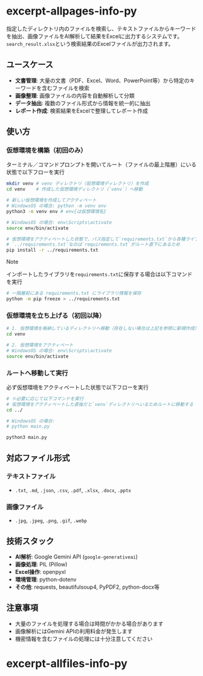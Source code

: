 # excerpt-allpages-info-py

指定したディレクトリ内のファイルを検索し、テキストファイルからキーワードを抽出、画像ファイルをAI解析して結果をExcelに出力するシステムです。<br>`search_result.xlsx`という検索結果のExcelファイルが出力されます。

## ユースケース

- **文書管理**: 大量の文書（PDF、Excel、Word、PowerPoint等）から特定のキーワードを含むファイルを検索
- **画像整理**: 画像ファイルの内容を自動解析して分類
- **データ抽出**: 複数のファイル形式から情報を統一的に抽出
- **レポート作成**: 検索結果をExcelで整理してレポート作成

## 使い方
### 仮想環境を構築（初回のみ）
ターミナル／コマンドプロンプトを開いてルート（ファイルの最上階層）にいる状態で以下フローを実行
```bash
mkdir venv # venv ディレクトリ（仮想環境ディレクトリ）を作成
cd venv    # 作成した仮想環境ディレクトリ（`venv`）へ移動

# 新しい仮想環境を作成してアクティベート
# WindowsOS の場合: python -m venv env
python3 -m venv env # env{は仮想環境名}

# WindowsOS の場合: env\Scripts\activate
source env/bin/activate

# 仮想環境をアクティベートした状態で、パス指定して`requirements.txt`から各種ライブラリをインストール
# `../requirements.txt`なのは`requirements.txt`がルート直下にあるため
pip install -r ../requirements.txt
```

> [!NOTE]
> インポートしたライブラリを`requirements.txt`に保存する場合は以下コマンドを実行
```bash
# 一階層前にある requirements.txt にライブラリ情報を保存
python -m pip freeze > ../requirements.txt
```

### 仮想環境を立ち上げる（初回以降）
```bash
# 1. 仮想環境を格納しているディレクトリへ移動（存在しない場合は上記を参照に新規作成）
cd venv

# 2. 仮想環境をアクティベート
# WindowsOS の場合: env\Scripts\activate
source env/bin/activate
```

### ルートへ移動して実行
必ず仮想環境をアクティベートした状態で以下フローを実行
```bash
# ※必要に応じて以下コマンドを実行
# 仮想環境をアクティベートした直後だと`venv`ディレクトリへいるためルートに移動する
cd ../

# WindowsOS の場合:
# python main.py

python3 main.py
```

## 対応ファイル形式

### テキストファイル
- `.txt`, `.md`, `.json`, `.csv`, `.pdf`, `.xlsx`, `.docx`, `.pptx`

### 画像ファイル
- `.jpg`, `.jpeg`, `.png`, `.gif`, `.webp`

## 技術スタック

- **AI解析**: Google Gemini API (`google-generativeai`)
- **画像処理**: PIL (Pillow)
- **Excel操作**: openpyxl
- **環境管理**: python-dotenv
- **その他**: requests, beautifulsoup4, PyPDF2, python-docx等

## 注意事項

- 大量のファイルを処理する場合は時間がかかる場合があります
- 画像解析にはGemini APIの利用料金が発生します
- 機密情報を含むファイルの処理には十分注意してください
# excerpt-allfiles-info-py

